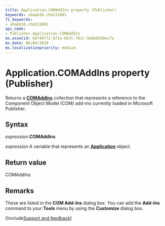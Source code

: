 ```yaml
---
title: Application.COMAddIns property (Publisher)
keywords: vbapb10.chm131081
f1_keywords:
- vbapb10.chm131081
api_name:
- Publisher.Application.COMAddIns
ms.assetid: b6f48f72-871a-6b7c-761c-9a9e0599acfa
ms.date: 06/04/2019
ms.localizationpriority: medium
---
```



# Application.COMAddIns property (Publisher)

Returns a **[COMAddIns](office.comaddins.md)** collection that represents a reference to the Component Object Model (COM) add-ins currently loaded in Microsoft Publisher.


## Syntax

_expression_.**COMAddIns**

_expression_ A variable that represents an **[Application](Publisher.Application.md)** object.


## Return value

COMAddIns


## Remarks

These are listed in the **COM Add-Ins** dialog box. You can add the **Add-Ins** command to your **Tools** menu by using the **Customize** dialog box.




[!include[Support and feedback](~/includes/feedback-boilerplate.md)]